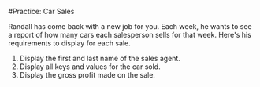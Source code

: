 
#Practice: Car Sales

Randall has come back with a new job for you. Each week, he wants to see a report of how many cars each salesperson sells for that week. Here's his requirements to display for each sale.

1. Display the first and last name of the sales agent.
2. Display all keys and values for the car sold.
3. Display the gross profit made on the sale.